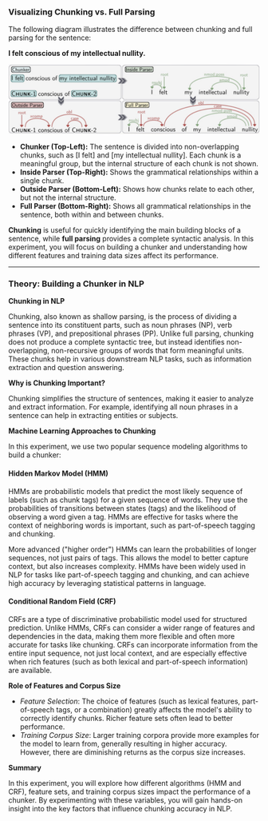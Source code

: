 ### Visualizing Chunking vs. Full Parsing

The following diagram illustrates the difference between chunking and full parsing for the sentence:

**I felt conscious of my intellectual nullity.**

![Chunking vs. Parsing](./images/experiment-image.png)

- **Chunker (Top-Left):** The sentence is divided into non-overlapping chunks, such as [I felt] and [my intellectual nullity]. Each chunk is a meaningful group, but the internal structure of each chunk is not shown.
- **Inside Parser (Top-Right):** Shows the grammatical relationships within a single chunk.
- **Outside Parser (Bottom-Left):** Shows how chunks relate to each other, but not the internal structure.
- **Full Parser (Bottom-Right):** Shows all grammatical relationships in the sentence, both within and between chunks.

**Chunking** is useful for quickly identifying the main building blocks of a sentence, while **full parsing** provides a complete syntactic analysis. In this experiment, you will focus on building a chunker and understanding how different features and training data sizes affect its performance.

---

### Theory: Building a Chunker in NLP

**Chunking in NLP**

Chunking, also known as shallow parsing, is the process of dividing a sentence into its constituent parts, such as noun phrases (NP), verb phrases (VP), and prepositional phrases (PP). Unlike full parsing, chunking does not produce a complete syntactic tree, but instead identifies non-overlapping, non-recursive groups of words that form meaningful units. These chunks help in various downstream NLP tasks, such as information extraction and question answering.

**Why is Chunking Important?**

Chunking simplifies the structure of sentences, making it easier to analyze and extract information. For example, identifying all noun phrases in a sentence can help in extracting entities or subjects.

**Machine Learning Approaches to Chunking**

In this experiment, we use two popular sequence modeling algorithms to build a chunker:

#### Hidden Markov Model (HMM)

HMMs are probabilistic models that predict the most likely sequence of labels (such as chunk tags) for a given sequence of words. They use the probabilities of transitions between states (tags) and the likelihood of observing a word given a tag. HMMs are effective for tasks where the context of neighboring words is important, such as part-of-speech tagging and chunking.

More advanced ("higher order") HMMs can learn the probabilities of longer sequences, not just pairs of tags. This allows the model to better capture context, but also increases complexity. HMMs have been widely used in NLP for tasks like part-of-speech tagging and chunking, and can achieve high accuracy by leveraging statistical patterns in language.

#### Conditional Random Field (CRF)

CRFs are a type of discriminative probabilistic model used for structured prediction. Unlike HMMs, CRFs can consider a wider range of features and dependencies in the data, making them more flexible and often more accurate for tasks like chunking. CRFs can incorporate information from the entire input sequence, not just local context, and are especially effective when rich features (such as both lexical and part-of-speech information) are available.

**Role of Features and Corpus Size**

- *Feature Selection*: The choice of features (such as lexical features, part-of-speech tags, or a combination) greatly affects the model's ability to correctly identify chunks. Richer feature sets often lead to better performance.
- *Training Corpus Size*: Larger training corpora provide more examples for the model to learn from, generally resulting in higher accuracy. However, there are diminishing returns as the corpus size increases.

**Summary**

In this experiment, you will explore how different algorithms (HMM and CRF), feature sets, and training corpus sizes impact the performance of a chunker. By experimenting with these variables, you will gain hands-on insight into the key factors that influence chunking accuracy in NLP. 